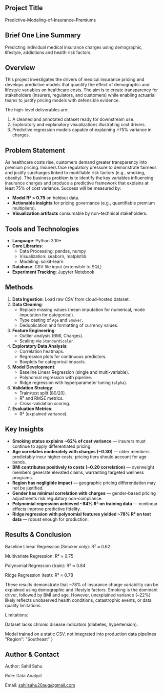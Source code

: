 ## Project Title
Predictive-Modeling-of-Insurance-Premiums

## Brief One Line Summary
Predicting individual medical insurance charges using demographic, lifestyle, addictions and health risk factors.

## Overview
This project investigates the drivers of medical insurance pricing and develops predictive models that quantify the effect of demographic and lifestyle variables on healthcare costs. The aim is to create transparency for stakeholders (insurers, regulators, and customers) while enabling actuarial teams to justify pricing models with defensible evidence.

The high-level deliverables are:
1. A cleaned and annotated dataset ready for downstream use.
2. Exploratory and explanatory visualizations illustrating cost drivers.
3. Predictive regression models capable of explaining >75% variance in charges.

## Problem Statement
As healthcare costs rise, customers demand greater transparency into premium pricing. Insurers face regulatory pressure to demonstrate fairness and justify surcharges linked to modifiable risk factors (e.g., smoking, obesity). The business problem is to identify the key variables influencing insurance charges and produce a predictive framework that explains at least 75% of cost variance. Success will be measured by:
- **Model R² > 0.75** on holdout data.
- **Actionable insights** for pricing governance (e.g., quantifiable premium multipliers).
- **Visualization artifacts** consumable by non-technical stakeholders.

## Tools and Technologies
- **Language**: Python 3.10+
- **Core Libraries**:
  - Data Processing: pandas, numpy
  - Visualization: seaborn, matplotlib
  - Modeling: scikit-learn
- **Database**: CSV file input (extensible to SQL)
- **Experiment Tracking**: Jupyter Notebook

## Methods
1. **Data Ingestion**: Load raw CSV from cloud-hosted dataset.
2. **Data Cleaning**:
   - Replace missing values (mean imputation for numerical, mode imputation for categorical).
   - Type casting of `Age` and `Smoker`.
   - Deduplication and formatting of currency values.
3. **Feature Engineering**:
   - Outlier analysis (BMI, Charges).
   - Scaling via `StandardScaler`.
4. **Exploratory Data Analysis**:
   - Correlation heatmaps.
   - Regression plots for continuous predictors.
   - Boxplots for categorical impacts.
5. **Model Development**:
   - Baseline Linear Regression (single and multi-variable).
   - Polynomial regression with pipeline.
   - Ridge regression with hyperparameter tuning (`alpha`).
6. **Validation Strategy**:
   - Train/test split (80/20).
   - R² and RMSE metrics.
   - Cross-validation scoring.
7. **Evaluation Metrics**:
   - R² (explained variance).

## Key Insights
- **Smoking status explains ~62% of cost variance** — insurers must continue to apply differentiated pricing.
- **Age correlates moderately with charges (~0.30)** — older members predictably incur higher costs; pricing tiers should account for age bands.
- **BMI contributes positively to costs (~0.20 correlation)** — overweight members generate elevated claims, warranting targeted wellness programs.
- **Region has negligible impact** — geographic pricing differentiation may not be justified.
- **Gender has minimal correlation with charges** — gender-based pricing adjustments risk regulatory non-compliance.
- **Polynomial regression achieved ~84% R² on training data** — nonlinear effects improve predictive fidelity.
- **Ridge regression with polynomial features yielded ~78% R² on test data** — robust enough for production.

## Results & Conclusion

Baseline Linear Regression (Smoker only): R² ≈ 0.62

Multivariate Regression: R² ≈ 0.75

Polynomial Regression (train): R² ≈ 0.84

Ridge Regression (test): R² ≈ 0.78

These results demonstrate that ~78% of insurance charge variability can be explained using demographic and lifestyle factors. Smoking is the dominant driver, followed by BMI and age. However, unexplained variance (~22%) likely reflects unobserved health conditions, catastrophic events, or data quality limitations.

Limitations:

Dataset lacks chronic disease indicators (diabetes, hypertension).

Model trained on a static CSV, not integrated into production data pipelines
  "Region": "Southeast"
}

## Author & Contact

Author: Sahil Sahu

Role: Data Analyst

Email: sahilsahu20aug@gmail.com
